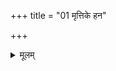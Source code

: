 +++
title = "01 मृत्तिके हन"

+++


<details><summary>मूलम्</summary>

मृ॒त्तिके॑ हन॑ मे पा॒पय्ँ॒  
य॒न् म॒या दु॑ष्कृत॒ङ् कृतम् ।  
त्वया॑ ह॒तेन॑ पापे॒न॒  
जी॒वा॒मि  श॑रद॒श्शतम् ॥
</details>